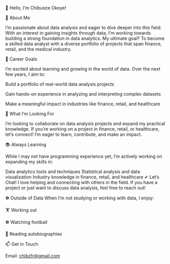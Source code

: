👋 Hello, I’m Chibueze Okoye!

🌟 About Me

I’m passionate about data analysis and eager to dive deeper into this field. With an interest in gaining insights through data, I’m working towards building a strong foundation in data analytics. My ultimate goal? To become a skilled data analyst with a diverse portfolio of projects that span finance, retail, and the medical industry.

🎯 Career Goals

I’m excited about learning and growing in the world of data. Over the next few years, I aim to:

Build a portfolio of real-world data analysis projects

Gain hands-on experience in analyzing and interpreting complex datasets

Make a meaningful impact in industries like finance, retail, and healthcare

🚀 What I’m Looking For

I’m looking to collaborate on data analysis projects and expand my practical knowledge. If you’re working on a project in finance, retail, or healthcare, let’s connect! I’m eager to learn, contribute, and make an impact.

📚 Always Learning

While I may not have programming experience yet, I’m actively working on expanding my skills in:

Data analytics tools and techniques
Statistical analysis and data visualization
Industry knowledge in finance, retail, and healthcare
✔ Let’s Chat!
I love helping and connecting with others in the field. If you have a project or just want to discuss data analysis, feel free to reach out!

⚽ Outside of Data
When I’m not studying or working with data, I enjoy:

🏋️ Working out

⚽ Watching football

📖 Reading autobiographies

📫 Get in Touch

Email: chibzfr@gmail.com

